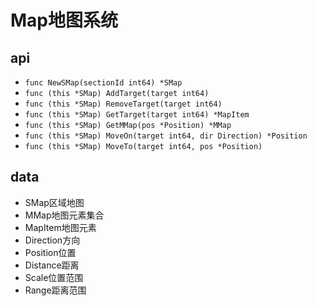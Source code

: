 Map地图系统
========

api
----

- `func NewSMap(sectionId int64) *SMap`
- `func (this *SMap) AddTarget(target int64)`
- `func (this *SMap) RemoveTarget(target int64)`
- `func (this *SMap) GetTarget(target int64) *MapItem`
- `func (this *SMap) GetMMap(pos *Position) *MMap`
- `func (this *SMap) MoveOn(target int64, dir Direction) *Position`
- `func (this *SMap) MoveTo(target int64, pos *Position)`

data
----

- SMap区域地图
- MMap地图元素集合
- MapItem地图元素
- Direction方向
- Position位置
- Distance距离
- Scale位置范围
- Range距离范围
